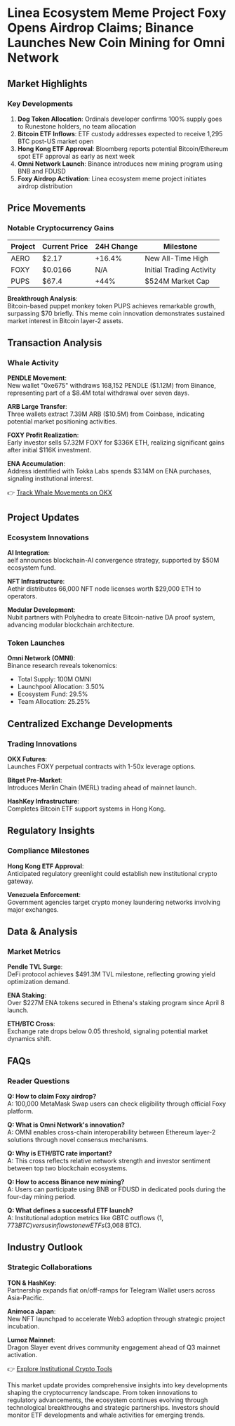 # Linea Ecosystem Meme Project Foxy Opens Airdrop Claims; Binance Launches New Coin Mining for Omni Network

## Market Highlights

### Key Developments
1. **Dog Token Allocation**: Ordinals developer confirms 100% supply goes to Runestone holders, no team allocation
2. **Bitcoin ETF Inflows**: ETF custody addresses expected to receive 1,295 BTC post-US market open
3. **Hong Kong ETF Approval**: Bloomberg reports potential Bitcoin/Ethereum spot ETF approval as early as next week
4. **Omni Network Launch**: Binance introduces new mining program using BNB and FDUSD
5. **Foxy Airdrop Activation**: Linea ecosystem meme project initiates airdrop distribution

## Price Movements

### Notable Cryptocurrency Gains
| Project | Current Price | 24H Change | Milestone |
|--------|--------------|-----------|-----------|
| AERO | $2.17 | +16.4% | New All-Time High |
| FOXY | $0.0166 | N/A | Initial Trading Activity |
| PUPS | $67.4 | +44% | $524M Market Cap |

**Breakthrough Analysis**:  
Bitcoin-based puppet monkey token PUPS achieves remarkable growth, surpassing $70 briefly. This meme coin innovation demonstrates sustained market interest in Bitcoin layer-2 assets.

## Transaction Analysis

### Whale Activity
**PENDLE Movement**:  
New wallet "0xe675" withdraws 168,152 PENDLE ($1.12M) from Binance, representing part of a $8.4M total withdrawal over seven days.

**ARB Large Transfer**:  
Three wallets extract 7.39M ARB ($10.5M) from Coinbase, indicating potential market positioning activities.

**FOXY Profit Realization**:  
Early investor sells 57.32M FOXY for $336K ETH, realizing significant gains after initial $116K investment.

**ENA Accumulation**:  
Address identified with Tokka Labs spends $3.14M on ENA purchases, signaling institutional interest.

👉 [Track Whale Movements on OKX](https://bit.ly/okx-bonus)

## Project Updates

### Ecosystem Innovations
**AI Integration**:  
aelf announces blockchain-AI convergence strategy, supported by $50M ecosystem fund.

**NFT Infrastructure**:  
Aethir distributes 66,000 NFT node licenses worth $29,000 ETH to operators.

**Modular Development**:  
Nubit partners with Polyhedra to create Bitcoin-native DA proof system, advancing modular blockchain architecture.

### Token Launches
**Omni Network (OMNI)**:  
Binance research reveals tokenomics:
- Total Supply: 100M OMNI
- Launchpool Allocation: 3.50%
- Ecosystem Fund: 29.5%
- Team Allocation: 25.25%

## Centralized Exchange Developments

### Trading Innovations
**OKX Futures**:  
Launches FOXY perpetual contracts with 1-50x leverage options.

**Bitget Pre-Market**:  
Introduces Merlin Chain (MERL) trading ahead of mainnet launch.

**HashKey Infrastructure**:  
Completes Bitcoin ETF support systems in Hong Kong.

## Regulatory Insights

### Compliance Milestones
**Hong Kong ETF Approval**:  
Anticipated regulatory greenlight could establish new institutional crypto gateway.

**Venezuela Enforcement**:  
Government agencies target crypto money laundering networks involving major exchanges.

## Data & Analysis

### Market Metrics
**Pendle TVL Surge**:  
DeFi protocol achieves $491.3M TVL milestone, reflecting growing yield optimization demand.

**ENA Staking**:  
Over $227M ENA tokens secured in Ethena's staking program since April 8 launch.

**ETH/BTC Cross**:  
Exchange rate drops below 0.05 threshold, signaling potential market dynamics shift.

## FAQs

### Reader Questions
**Q: How to claim Foxy airdrop?**  
A: 100,000 MetaMask Swap users can check eligibility through official Foxy platform.

**Q: What is Omni Network's innovation?**  
A: OMNI enables cross-chain interoperability between Ethereum layer-2 solutions through novel consensus mechanisms.

**Q: Why is ETH/BTC rate important?**  
A: This cross reflects relative network strength and investor sentiment between top two blockchain ecosystems.

**Q: How to access Binance new mining?**  
A: Users can participate using BNB or FDUSD in dedicated pools during the four-day mining period.

**Q: What defines a successful ETF launch?**  
A: Institutional adoption metrics like GBTC outflows ($1,773 BTC) versus inflows to new ETFs ($3,068 BTC).

## Industry Outlook

### Strategic Collaborations
**TON & HashKey**:  
Partnership expands fiat on/off-ramps for Telegram Wallet users across Asia-Pacific.

**Animoca Japan**:  
New NFT launchpad to accelerate Web3 adoption through strategic project incubation.

**Lumoz Mainnet**:  
Dragon Slayer event drives community engagement ahead of Q3 mainnet activation.

👉 [Explore Institutional Crypto Tools](https://bit.ly/okx-bonus)

This market update provides comprehensive insights into key developments shaping the cryptocurrency landscape. From token innovations to regulatory advancements, the ecosystem continues evolving through technological breakthroughs and strategic partnerships. Investors should monitor ETF developments and whale activities for emerging trends.